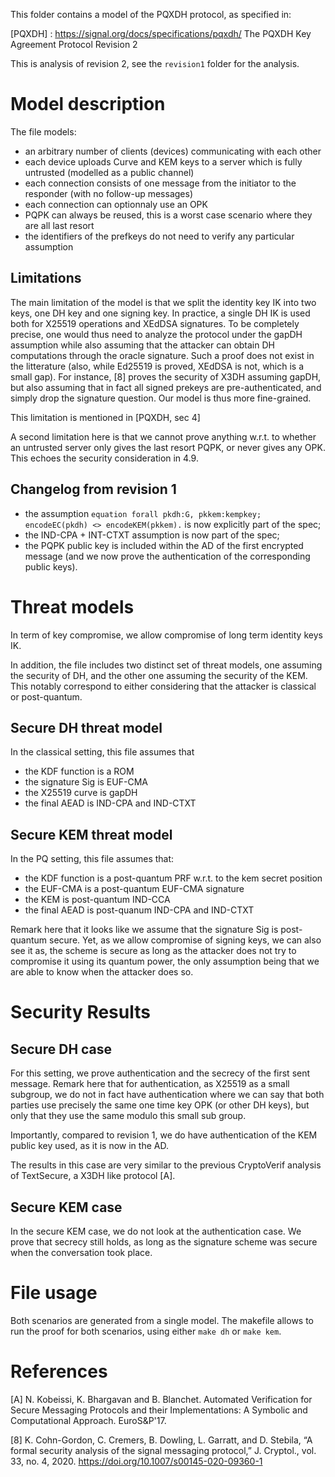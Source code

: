 This folder contains a model of the PQXDH protocol, as specified in:

[PQXDH] : https://signal.org/docs/specifications/pqxdh/
	  The PQXDH Key Agreement Protocol
	  Revision 2

This is analysis of revision 2, see the `revision1` folder for the
analysis.


# Model description

The file models:
- an arbitrary number of clients (devices) communicating with each other
- each device uploads Curve and KEM keys to a server which is fully untrusted (modelled as a public channel)
- each connection consists of one message from the initiator to the responder (with no follow-up messages)
- each connection can optionnaly use an OPK
- PQPK can always be reused, this is a worst case scenario where they are all last resort
- the identifiers of the prefkeys do not need to verify any particular assumption

## Limitations

The main limitation of the model is that we split the identity key IK into two keys, one DH key and one signing key. In practice, a single DH IK is used both for X25519 operations and XEdDSA signatures. To be completely precise, one would thus need to analyze the protocol under the gapDH assumption while also assuming that the attacker can obtain DH computations through the oracle signature. Such a proof does not exist in the litterature (also, while Ed25519 is proved, XEdDSA is not, which is a small gap). For instance, [8] proves the security of X3DH assuming gapDH, but also assuming that in fact all signed prekeys are pre-authenticated, and simply drop the signature question. Our model is thus more fine-grained. 

This limitation is mentioned in  [PQXDH, sec 4]

A second limitation here is that we cannot prove anything w.r.t. to whether an untrusted server only gives the last resort PQPK, or never gives any OPK. This echoes the security consideration in 4.9.

## Changelog from revision 1

* the assumption `equation forall pkdh:G, pkkem:kempkey;  encodeEC(pkdh) <> encodeKEM(pkkem).` is now explicitly part of the spec;
* the IND-CPA + INT-CTXT assumption is now part of the spec;
* the PQPK public key is included within the AD of the first encrypted message (and we now prove the authentication of the corresponding public keys).

# Threat models

In term of key compromise, we allow compromise of long term identity keys IK.

In addition, the file includes two distinct set of threat models, one assuming the security of DH, and the other one assuming the security of the KEM. This notably correspond to either considering that the attacker is classical or post-quantum.

## Secure DH threat model

In the classical setting, this file assumes that
 * the KDF function is a ROM
 * the signature Sig is EUF-CMA
 * the X25519 curve is gapDH
 * the final AEAD is IND-CPA and IND-CTXT
 

## Secure KEM threat model
 
In the PQ setting, this file assumes that:
 * the KDF function is a post-quantum PRF w.r.t. to the kem secret position
 * the EUF-CMA is a post-quantum EUF-CMA signature
 * the KEM is post-quantum IND-CCA
 * the final AEAD is post-quanum IND-CPA and IND-CTXT
 
 Remark here that it looks like we assume that the signature Sig is post-quantum secure. Yet, as we allow compromise of signing keys, we can also see it as, the scheme is secure as long as the attacker does not try to compromise it using its quantum power, the only assumption being that we are able to know when the attacker does so. 
 

# Security Results

## Secure DH case

For this setting, we prove authentication and the secrecy of the first sent message. Remark here that for authentication, as X25519 as a small subgroup, we do not in fact have authentication where we can say that both parties use precisely the same one time key OPK (or other DH keys), but only that they use the same modulo this small sub group.

Importantly, compared to revision 1, we do have authentication of the KEM public key used, as it is now in the AD.

The results in this case are very similar to the previous CryptoVerif analysis of TextSecure, a X3DH like protocol [A].

## Secure KEM case

In the secure KEM case, we do not look at the authentication case. We prove that secrecy still holds, as long as the signature scheme was secure when the conversation took place. 

# File usage

Both scenarios are generated from a single model. The makefile allows to run the proof for both scenarios, using either `make dh` or `make kem`.

# References

[A] N. Kobeissi, K. Bhargavan and B. Blanchet. Automated Verification for Secure Messaging Protocols and their Implementations: A Symbolic and Computational Approach. EuroS&P'17.

[8] K. Cohn-Gordon, C. Cremers, B. Dowling, L. Garratt, and D. Stebila, “A formal security analysis of the signal messaging protocol,” J. Cryptol., vol. 33, no. 4, 2020. https://doi.org/10.1007/s00145-020-09360-1
